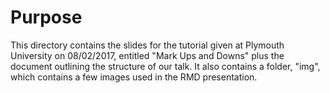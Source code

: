 # Purpose

This directory contains the slides for the tutorial given at Plymouth University on 08/02/2017, entitled "Mark Ups and Downs" plus the document outlining the structure of our talk. It also contains a folder, "img", which contains a few images used in the RMD presentation.